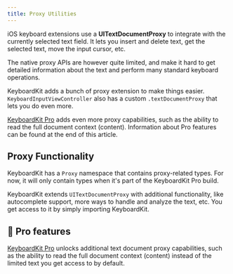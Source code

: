 ```yaml
---
title: Proxy Utilities
---
```


iOS keyboard extensions use a **UITextDocumentProxy** to integrate with the currently selected text field. It lets you insert and delete text, get the selected text, move the input cursor, etc.

The native proxy APIs are however quite limited, and make it hard to get detailed information about the text and perform many standard keyboard operations. 

KeyboardKit adds a bunch of proxy extension to make things easier. ``KeyboardInputViewController`` also has a custom ``.textDocumentProxy`` that lets you do even more. 

[KeyboardKit Pro][Pro] adds even more proxy capabilities, such as the ability to read the full document context (content). Information about Pro features can be found at the end of this article. 


## Proxy Functionality

KeyboardKit has a ``Proxy`` namespace that contains proxy-related types. For now, it will only contain types when it's part of the KeyboardKit Pro build.

KeyboardKit extends `UITextDocumentProxy` with additional functionality, like autocomplete support, more ways to handle and analyze the text, etc. You get access to it by simply importing KeyboardKit.


## 👑 Pro features

[KeyboardKit Pro][Pro] unlocks additional text document proxy capabilities, such as the ability to read the full document context (content) instead of the limited text you get access to by default.



[Pro]: /pro
